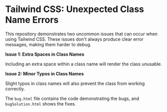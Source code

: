 # Tailwind CSS: Unexpected Class Name Errors

This repository demonstrates two uncommon issues that can occur when using Tailwind CSS.  These issues don't always produce clear error messages, making them harder to debug.

**Issue 1: Extra Spaces in Class Names**

Including an extra space within a class name will render the class unusable.

**Issue 2: Minor Typos in Class Names**

Slight typos in class names will also prevent the class from working correctly.

The `bug.html` file contains the code demonstrating the bugs, and `bugSolution.html` shows the fixes.